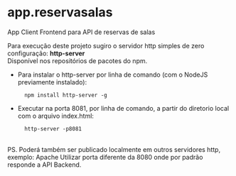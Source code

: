 # app.reservasalas

App Client Frontend para API de reservas de salas 

Para execução deste projeto sugiro o servidor http simples de zero configuração: <b>http-server</b>
<br>
Disponível nos repositórios de pacotes do npm.

* Para instalar o http-server por linha de comando (com o NodeJS previamente instalado):

        npm install http-server -g

* Executar na porta 8081, por linha de comando, a partir do diretorio local com o arquivo index.html:
 
        http-server -p8081

<br>
PS. Poderá também ser publicado localmente em outros servidores http, exemplo: Apache
Utilizar porta diferente da 8080 onde por padrão responde a API Backend.
